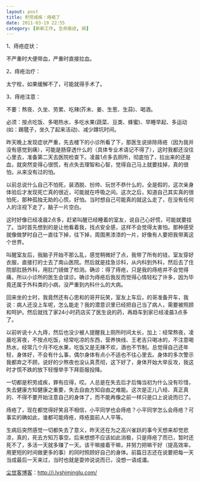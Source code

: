 ```yaml
---
layout: post
title: 积劳成疾：痔疮了
date: 2011-03-19 22:55
category: [新新工作, 生命痕迹, 病]
---
```

1、痔疮症状：

不严重时大便带血，严重时直接拉血。

2、痔疮治疗：

太宁栓，如果缓解不了，可能就得手术了。

3、痔疮注意：

不要：熬夜、久坐、劳累、吃辣(芥末、姜、生葱、生蒜)、喝酒。

必须：按点吃饭、多喝热水、多吃水果(蔬菜、豆类、蜂蜜)、早睡早起、多运动(如：踢毽子，坐久了起来活动)、减少蹲坑时间。

昨天晚上发现症状严重，先去楼下的小诊所看了下，那医生说排除痔疮（因为我并没有感觉到痛），可能是肠穿透什么的（具体专业术语记不得了），这时我都还没往心里去，准备第二天去医院检查下。凌晨1点多去厕所，彻底怕了，拉出来的还是血，就突然变得心很慌，有点失去理智和心智，觉得自己马上就要挂掉，真的很怕，从来没有过的怕。

以前总说什么自己不怕死，装洒脱、扮帅、玩世不恭什么的，全是假的，这次亲身体验后才发现死亡真的很近，可能就在呼吸之间。这次之后，知道自己其实真的很怕死，那种孤独无助的心慌，好怕。当时想自己可能真的就这么走了，在没有任何人的注视下走了，脑子一片空白。

这时好像已经凌晨2点多，赶紧叫醒已经睡着的室友，说自己心好慌，可能就要挂了。当时首先想到的是让他看着我，找点安全感，这样不会觉得太害怕。那种感受就像做梦时自己一直往下掉，往下掉，周围黑漆漆的一片，好像有人要把我带离这个世界。

叫醒室友后，我脑子开始不那么乱，感觉稍微好了点，我带了所有的钱，室友穿好衣服，直接打的士去了南山医院。然后就是挂急诊科，从内科到外科，然后去了住院部肛肠外科，用肛门镜做了检测。确诊：得了痔疮，只是我的痔疮并不会觉得痛，所以小诊所的医生会误诊。确诊为痔疮后我反而觉得心情轻松了许多，因为毕竟还属于外科类的小病，没严重到内科什么的大病。

回来坐的士时，我竟然还有心思和的哥开玩笑，室友上车后，的哥准备开车，我说：病人还没上车呢，怎么能走？我的潜意识里已经把自己当了病人，需要被照顾和呵护。然后就找了家24小时药店买了医生说的药，再趋车到家已经凌晨3点多了。

以前听说十人九痔，然后也没少被人提醒我上厕所时间太长，加上：经常熬夜，凌晨吃宵夜，不按点吃饭，经常吃凉的东西，营养快线、王老吉只喝冰的，不注意喝热水，经常几个月不吃水果，吃饭又是无辣不欢，酒也不节制。总觉得自己还年轻，身体好，不会有什么事，偶尔身体有点小不适也不往心里去。身体的多次警示我都弃之不顾，说好的少熬夜也没认真贯彻，这下好了，身体开始大举反攻，我这时才慌不跌的放下轻慢举手下拜臣服投降。

一切都是积劳成疾，罪有应得，哎。人总是在失去后才后悔当初为什么没有珍惜，失去健康方知健康之重要，失去自由方知自由之难能。这次是正儿八经、真正真的、不得不要开始注意自己的身体了，而不能再像之前一样只是口上说说而已了。

痔疮了，现在都觉得好笑且不相信，小平同学也会痔疮？小平同学怎么会痔疮？可事实的确如此，谁都可能痔疮，痔疮面前人人平等。

生病后突然感觉一切都失去了意义，昨天还在为之高兴雀跃的事今天想来却觉悲凉，真的，死去方知万事空。后来想想不应该如此消极，只是痔疮了而已，暂时还死不了，多活一天就多赚了一天。该干嘛接着干嘛，并努力把嘛干好（提高效率，用更短的时间做更多的事）的同时照顾好自己的身体。前篇日志还在说要把每一天当成最后一天来过，当时也就是耍帅说说而已，没想一语成谶。

<a href="http://i.lvshiminglu.com/">尘世客博客</a>：<a href="http://i.lvshiminglu.com/">http://i.lvshiminglu.com/</a>


